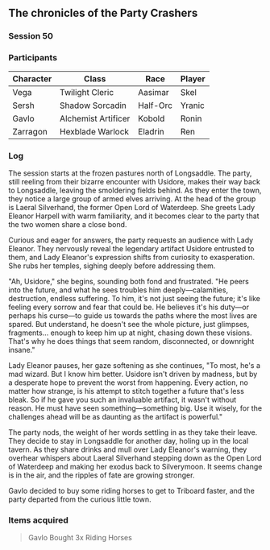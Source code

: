 ## The chronicles of the Party Crashers
### Session 50

### Participants
| Character| Class | Race | Player |
|--|--|--|--|
| Vega | Twilight Cleric | Aasimar | Skel |
| Sersh | Shadow Sorcadin | Half-Orc | Yranic |
| Gavlo | Alchemist Artificer | Kobold | Ronin |
| Zarragon | Hexblade Warlock | Eladrin | Ren |

### Log
The session starts at the frozen pastures north of Longsaddle.
The party, still reeling from their bizarre encounter with Usidore, makes their way back to Longsaddle, leaving the smoldering fields behind. As they enter the town, they notice a large group of armed elves arriving. At the head of the group is Laeral Silverhand, the former Open Lord of Waterdeep. She greets Lady Eleanor Harpell with warm familiarity, and it becomes clear to the party that the two women share a close bond.

Curious and eager for answers, the party requests an audience with Lady Eleanor. They nervously reveal the legendary artifact Usidore entrusted to them, and Lady Eleanor's expression shifts from curiosity to exasperation. She rubs her temples, sighing deeply before addressing them.

"Ah, Usidore," she begins, sounding both fond and frustrated. "He peers into the future, and what he sees troubles him deeply—calamities, destruction, endless suffering. To him, it's not just seeing the future; it's like feeling every sorrow and fear that could be. He believes it's his duty—or perhaps his curse—to guide us towards the paths where the most lives are spared. But understand, he doesn't see the whole picture, just glimpses, fragments... enough to keep him up at night, chasing down these visions. That's why he does things that seem random, disconnected, or downright insane."

Lady Eleanor pauses, her gaze softening as she continues, "To most, he's a mad wizard. But I know him better. Usidore isn't driven by madness, but by a desperate hope to prevent the worst from happening. Every action, no matter how strange, is his attempt to stitch together a future that's less bleak. So if he gave you such an invaluable artifact, it wasn't without reason. He must have seen something—something big. Use it wisely, for the challenges ahead will be as daunting as the artifact is powerful."

The party nods, the weight of her words settling in as they take their leave. They decide to stay in Longsaddle for another day, holing up in the local tavern. As they share drinks and mull over Lady Eleanor's warning, they overhear whispers about Laeral Silverhand stepping down as the Open Lord of Waterdeep and making her exodus back to Silverymoon. It seems change is in the air, and the ripples of fate are growing stronger.

Gavlo decided to buy some riding  horses to get to Triboard faster, and the party departed from the curious little town.

### Items acquired
> Gavlo Bought 3x Riding Horses

